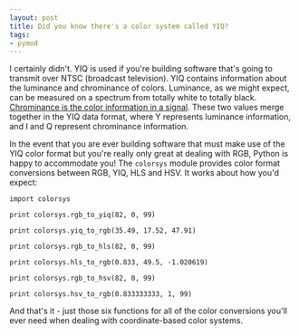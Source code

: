 ```yaml
---
layout: post
title: Did you know there's a color system called YIQ?
tags:
- pymod
---
```


I certainly didn't. YIQ is used if you're building software that's going to transmit over NTSC (broadcast television). YIQ contains information about the luminance and chrominance of colors. Luminance, as we might expect, can be measured on a spectrum from totally white to totally black. [Chrominance is the color information in a signal](http://wolfcrow.com/blog/understanding-luminance-and-chrominance/). These two values merge together in the YIQ data format, where Y represents luminance information, and I and Q represent chrominance information.

In the event that you are ever building software that must make use of the YIQ color format but you're really only great at dealing with RGB, Python is happy to accommodate you! The `colorsys` module provides color format conversions between RGB, YIQ, HLS and HSV. It works about how you'd expect:

	import colorsys

	print colorsys.rgb_to_yiq(82, 0, 99)

	print colorsys.yiq_to_rgb(35.49, 17.52, 47.91)

	print colorsys.rgb_to_hls(82, 0, 99)

	print colorsys.hls_to_rgb(0.833, 49.5, -1.020619)

	print colorsys.rgb_to_hsv(82, 0, 99)

	print colorsys.hsv_to_rgb(0.833333333, 1, 99)

And that's it - just those six functions for all of the color conversions you'll ever need when dealing with coordinate-based color systems.
